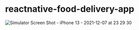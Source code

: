 # reactnative-food-delivery-app

![Simulator Screen Shot - iPhone 13 - 2021-12-07 at 23 29 30](https://user-images.githubusercontent.com/92179391/145101981-6a271989-19ff-4d53-9b7f-3a1d8b5123a1.png)
